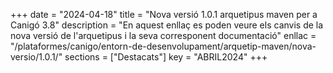 +++
date        = "2024-04-18"
title       = "Nova versió 1.0.1 arquetipus maven per a Canigó 3.8"
description = "En aquest enllaç es poden veure els canvis de la nova versió de l'arquetipus i la seva corresponent documentació"
enllac      = "/plataformes/canigo/entorn-de-desenvolupament/arquetip-maven/nova-versio/1.0.1/"
sections    = ["Destacats"]
key         = "ABRIL2024"
+++

